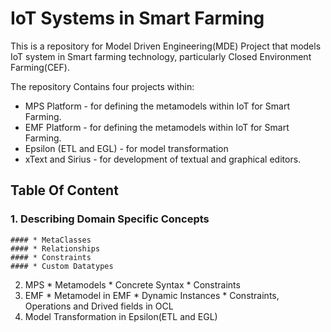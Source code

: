 # IoT Systems in Smart Farming
This is a repository for Model Driven Engineering(MDE) Project that models IoT system in Smart farming technology, particularly Closed Environment Farming(CEF).

The repository Contains four projects within:

  * MPS Platform - for defining the metamodels within IoT for Smart Farming.
  * EMF Platform -  for defining the metamodels within IoT for Smart Farming.
  * Epsilon (ETL and EGL) - for model transformation
  * xText and Sirius - for development of textual and graphical editors.

## Table Of Content
  ### 1. Describing Domain Specific Concepts
    #### * MetaClasses
    #### * Relationships
    #### * Constraints
    #### * Custom Datatypes
  2. MPS
    * Metamodels
    * Concrete Syntax
    * Constraints
  4. EMF
    * Metamodel in EMF
    * Dynamic Instances
    * Constraints, Operations and Drived fields in OCL
  5. Model Transformation in Epsilon(ETL and EGL)

